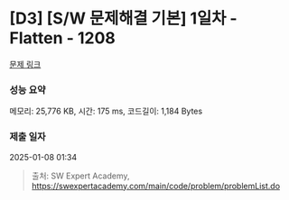 # [D3] [S/W 문제해결 기본] 1일차 - Flatten - 1208 

[문제 링크](https://swexpertacademy.com/main/code/problem/problemDetail.do?contestProbId=AV139KOaABgCFAYh) 

### 성능 요약

메모리: 25,776 KB, 시간: 175 ms, 코드길이: 1,184 Bytes

### 제출 일자

2025-01-08 01:34



> 출처: SW Expert Academy, https://swexpertacademy.com/main/code/problem/problemList.do